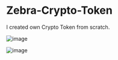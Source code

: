 # Zebra-Crypto-Token
I created own Crypto Token from scratch.

![image](https://user-images.githubusercontent.com/107459627/185741068-394f8f6e-8783-47bf-9406-7470cd4d1e37.png)

![image](https://user-images.githubusercontent.com/107459627/185741152-0a744ce6-d27b-41dc-9866-58302ce2cc64.png)
